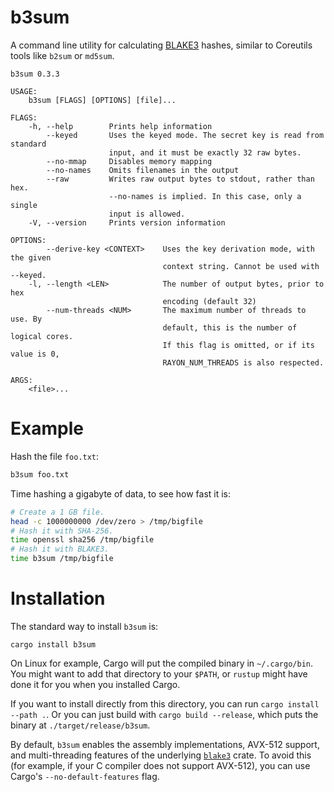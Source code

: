 # b3sum

A command line utility for calculating
[BLAKE3](https://github.com/BLAKE3-team/BLAKE3) hashes, similar to
Coreutils tools like `b2sum` or `md5sum`.

```
b3sum 0.3.3

USAGE:
    b3sum [FLAGS] [OPTIONS] [file]...

FLAGS:
    -h, --help        Prints help information
        --keyed       Uses the keyed mode. The secret key is read from standard
                      input, and it must be exactly 32 raw bytes.
        --no-mmap     Disables memory mapping
        --no-names    Omits filenames in the output
        --raw         Writes raw output bytes to stdout, rather than hex.
                      --no-names is implied. In this case, only a single
                      input is allowed.
    -V, --version     Prints version information

OPTIONS:
        --derive-key <CONTEXT>    Uses the key derivation mode, with the given
                                  context string. Cannot be used with --keyed.
    -l, --length <LEN>            The number of output bytes, prior to hex
                                  encoding (default 32)
        --num-threads <NUM>       The maximum number of threads to use. By
                                  default, this is the number of logical cores.
                                  If this flag is omitted, or if its value is 0,
                                  RAYON_NUM_THREADS is also respected.

ARGS:
    <file>...
```

# Example

Hash the file `foo.txt`:

```bash
b3sum foo.txt
```

Time hashing a gigabyte of data, to see how fast it is:

```bash
# Create a 1 GB file.
head -c 1000000000 /dev/zero > /tmp/bigfile
# Hash it with SHA-256.
time openssl sha256 /tmp/bigfile
# Hash it with BLAKE3.
time b3sum /tmp/bigfile
```


# Installation

The standard way to install `b3sum` is:

```
cargo install b3sum
```

On Linux for example, Cargo will put the compiled binary in
`~/.cargo/bin`. You might want to add that directory to your `$PATH`, or
`rustup` might have done it for you when you installed Cargo.

If you want to install directly from this directory, you can run `cargo
install --path .`. Or you can just build with `cargo build --release`,
which puts the binary at `./target/release/b3sum`.

By default, `b3sum` enables the assembly implementations, AVX-512
support, and multi-threading features of the underlying
[`blake3`](https://crates.io/crates/blake3) crate. To avoid this (for
example, if your C compiler does not support AVX-512), you can use
Cargo's `--no-default-features` flag.
